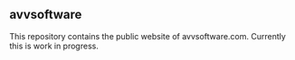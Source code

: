## avvsoftware

This repository contains the public website of avvsoftware.com. Currently this is work in progress.
